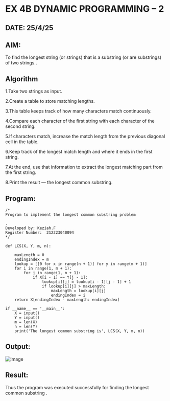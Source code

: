 # EX 4B DYNAMIC PROGRAMMING – 2
## DATE: 25/4/25
## AIM:
To find the longest string (or strings) that is a substring (or are substrings) of two strings..



## Algorithm
1.Take two strings as input.

2.Create a table to store matching lengths.

3.This table keeps track of how many characters match continuously.

4.Compare each character of the first string with each character of the second string.

5.If characters match, increase the match length from the previous diagonal cell in the table.

6.Keep track of the longest match length and where it ends in the first string.

7.At the end, use that information to extract the longest matching part from the first string.

8.Print the result — the longest common substring.   

## Program:
```
/*
Program to implement the longest common substring problem

.
Developed by: Keziah.F
Register Number:  212223040094
*/
```
```
def LCS(X, Y, m, n):
 
    maxLength = 0          
    endingIndex = m        
    lookup = [[0 for x in range(n + 1)] for y in range(m + 1)]
    for i in range(1, m + 1):
        for j in range(1, n + 1):
            if X[i - 1] == Y[j - 1]:
                lookup[i][j] = lookup[i - 1][j - 1] + 1
                if lookup[i][j] > maxLength:
                    maxLength = lookup[i][j]
                    endingIndex = i
    return X[endingIndex - maxLength: endingIndex]
    
if __name__ == '__main__':
    X = input()
    Y = input()
    m = len(X)
    n = len(Y)
    print('The longest common substring is', LCS(X, Y, m, n))
```
## Output:

![image](https://github.com/user-attachments/assets/3f713a39-5bd5-4ab2-87b3-dcbce102f219)



## Result:
Thus the program was executed successfully for finding the longest common substring .
